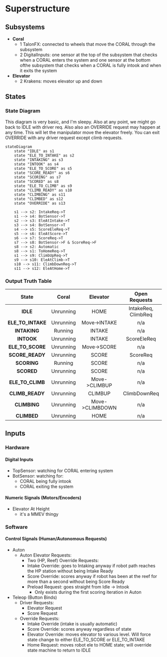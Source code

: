 # Superstructure

## Subsystems

-   **Coral**
    - 1 TalonFX: connected to wheels that move the CORAL through the subsystem
    - 2 DigitalInputs: one sensor at the top of the subsystem that checks when a CORAL enters the system and one sensor at the bottom ofthe subsystem that checks when a CORAL is fully intook and when it exits the system
-   **Elevator**
    -   2 Krakens: moves elevator up and down

## States

### State Diagram

This diagram is very basic, and I'm sleepy. Also at any point, we might go back to IDLE with driver req. Also also an OVERRIDE request may happen at any time. This will let the manipulator move the elevator freely. You can exit OVERRIDE with any driver request except climb requests.

```mermaid
stateDiagram
    state "IDLE" as s1
    state "ELE_TO_INTAKE" as s2
    state "INTAKING" as s3
    state "INTOOK" as s4
    state "ELE_TO_SCORE" as s5
    state "SCORE_READY" as s6
    state "SCORING" as s7
    state "SCORED" as s8
    state "ELE_TO_CLIMB" as s9
    state "CLIMB_READY" as s10
    state "CLIMBING" as s11
    state "CLIMBED" as s12
    state "OVERRIDE" as s13

    s1 --> s2: IntakeReq->T
    s1 --> s4: BotSensor->T
    s2 --> s3: EleAtIntake->T
    s3 --> s4: BotSensor->T
    s4 --> s5: ScoreEleReq->T
    s5 --> s6: EleAtScore->T
    s6 --> s7: ScoreReq->T
    s7 --> s8: BotSensor->F & ScoreReq->F
    s8 --> s2: Automatic
    s8 --> s1: ToHomeReq->T
    s1 --> s9: ClimbUpReq->T
    s9 --> s10: EleAtClimb->T
    s10 --> s11: ClimbDownReq->T
    s11 --> s12: EleAtHome->T

```

### Output Truth Table

|    **State**     | **Coral** |**Elevator**   | **Open Requests**  |
| :--------------: | :-------: | :-----------: | :----------------: |
|     **IDLE**     | Unrunning |    HOME       | IntakeReq, ClimbReq|
|**ELE_TO_INTAKE** | Unrunning |Move->INTAKE   | n/a                |
|  **INTAKING**    | Running   | INTAKE        | n/a                |
|  **INTOOK**      | Unrunning | INTAKE        | ScoreEleReq        |
|  **ELE_TO_SCORE**| Unrunning |Move->SCORE    | n/a                |
| **SCORE_READY**  | Unrunning | SCORE         | ScoreReq           |
| **SCORING**      | Running   |  SCORE        | n/a                |
| **SCORED**       | Unrunning | SCORE         | n/a                |
| **ELE_TO_CLIMB** | Unrunning |Move->CLIMBUP  | n/a                |
| **CLIMB_READY**  | Unrunning | CLIMBUP       | ClimbDownReq       |
| **CLIMBING**     | Unrunning |Move->CLIMBDOWN| n/a                |
| **CLIMBED**      | Unrunning | HOME          | n/a                |     



## Inputs

### Hardware

#### Digital Inputs

- TopSensor: watching for CORAL entering system
- BotSensor: watching for:
    - CORAL being fully intook
    - CORAL exiting the system

#### Numeric Signals (Motors/Encoders)

-   Elevator At Height
    - it's a MMEV thingy

### Software

#### Control Signals (Human/Autonomous Requests)

- Auton
    - Auton Elevator Requests:
        - Two (HP, Reef)
    Override Requests:
        - Intake Override: goes to Intaking anyway if robot path reaches the HP station without being Intake Ready
        - Score Override: scores anyway if robot has been at the reef for more than a second without being Score Ready
        - Preload Request: goes straight from Idle -> Intook
            - Only exists during the first scoring iteration in Auton
- Teleop (Button Binds)
    - Driver Requests:
        - Elevator Request
        - Score Request
    - Override Requests:
        - Intake Override (intake is usually automatic)
        - Score Override: scores anyway regardless of state
        - Elevator Override: moves elevator to various level. Will force state change to either ELE_TO_SCORE or ELE_TO_INTAKE
        - Home Request: moves robot ele to HOME state; will override state machine to return to IDLE